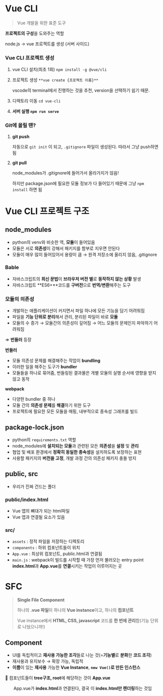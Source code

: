 # Vue CLI

> Vue 개발을 위한 표준 도구

**프로젝트의 구성**을 도와주는 역할

node.js → vue 프로젝트를 생성 (서버 사이드)

### Vue CLI 프로젝트 생성

1. vue CLI 설치(최초 1회) `npm install -g @vue/cli`

2. 프로젝트 생성 `**vue create {프로젝트 이름}**`
   
   vscode의 terminal에서 진행하는 것을 추천, version을 선택하기 쉽기 때문.

3. 디렉토리 이동 `cd vue-cli`

4. **서버 실행 `npm run serve`**

### Git에 올릴 땐?

1. **git push**
   
   자동으로 `git init` 이 되고, `.gitignore` 파일이 생성된다. 따라서 그냥 push하면 됨

2. **git pull**
   
   node_modules가 .gitignore에 들어가서 올라가지가 않음!
   
   하지만 package.json에 필요한 모듈 정보가 다 들어있기 때문에 그냥 `npm install` 하면 됨



# Vue CLI 프로젝트 구조

## node_modules

- python의 venv와 비슷한 역, **모듈**이 들어있음
- 모듈은 서로 **의존성**이 강해서 패키지를 함부로 지우면 안된다
- 모듈이 매우 많이 들어있어서 용량이 큼 → 원격 저장소에 올리지 않음, .gitignore

### Bable

- 자바스크립트의 **최신 문법**이 **브라우저 버전 별**로 **동작하지 않는 상황** 발생
- 자바스크립트 **ES6+**코드를 **구버전**으로 **번역/변환**해주는 도구

### 모듈의 의존성

- 개발하는 애플리케이션이 커지면서 파일 하나에 모든 기능을 담기 어려워짐
- 파일을 **기능 단위로 분리**해서 관리, 분리된 파일이 바로 **모듈**
- 모듈의 수 증가 → 모듈간의 의존성이 깊어짐 → 어느 모듈의 문제인지 파악하기 어려워짐

⇒ **번들러** 등장

**번들러**

- 모듈 의존성 문제를 해결해주는 작업이 **bundling**
- 이러한 일을 해주는 도구가 **bundler**
- 모듈들을 하나로 묶어줌, 번들링된 결과물은 개별 모듈의 실행 순서에 영향을 받지 않고 동작

**webpack**

- 다양한 bundler 중 하나
- 모듈 간의 **의존성 문제**를 **해결**하기 위한 도구
- 프로젝트에 필요한 모든 모듈을 매핑, 내부적으로 종속성 그래프를 빌드

## package-lock.json

- python의 `requirements.txt` 역할
- node_modules에 **설치되는 모듈**과 관련된 모든 **의존성**을 **설정** 및 **관리**
- 협업 및 배포 환경에서 **정확히 동일한 종속성**을 설치하도록 보장하는 표현
- 사용할 패키지의 **버전을 고정**, 개발 과정 간의 의존성 패키지 충돌 방지

## public, src

- 우리가 진짜 건드는 폴더

### public/index.html

- Vue 앱의 뼈대가 되는 html파일
- Vue 앱과 연결될 요소가 있음

### src/

- `assets` : 정적 파일을 저장하는 디렉토리
- `components` : 하위 컴포넌트들이 위치
- `App.vue` : 최상위 컴포넌트, public.html과 연결됨
- `main.js` : webpack이 빌드를 시작할 때 가장 먼저 불러오는 entry point **index.html**과 **App.vue**를 **연결**시키는 작업이 이루어지는 곳



# SFC

> **Single File Component**
> 
> 하나의 **.vue 파일**이 하나의 **Vue instance**이고, 하나의 **컴포넌트**
> 
> Vue instance에서 **HTML, CSS, javascript** 코드를 **한 번에 관리**함(기능 단위로 나눴으니까!)

## Component

- UI를 독립적이고 **재사용 가능한 조각**들로 나눈 것(=**기능별**로 **분화**한 **코드 조각**)
- 재사용과 유지보수 → 확장 가능, 독립적
- **이름**이 있는 **재사용** 가능한 **Vue Instance**, **`new Vue()`로 만든 인스턴스**


📢 컴포넌트들이 **tree구조, root**에 해당하는 것이 **App.vue**

       App.vue가 **index.html**과 연결된다, 결국 이 **index.html만 렌더링**하는 것임


